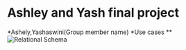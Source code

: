# Ashley and Yash final project

*Ashely,Yashaswini(Group member name)
*Use cases
**![Relational Schema](relationalschema.png)


 
